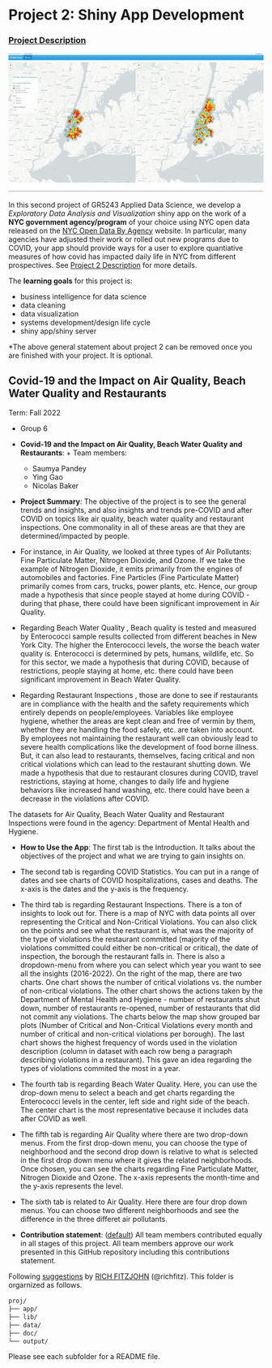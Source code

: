 # Project 2: Shiny App Development

### [Project Description](doc/project2_desc.md)

![screenshot](doc/figs/map.jpg)

In this second project of GR5243 Applied Data Science, we develop a *Exploratory Data Analysis and Visualization* shiny app on the work of a **NYC government agency/program** of your choice using NYC open data released on the [NYC Open Data By Agency](https://opendata.cityofnewyork.us/data/) website. In particular, many agencies have adjusted their work or rolled out new programs due to COVID, your app should provide ways for a user to explore quantiative measures of how covid has impacted daily life in NYC from different prospectives. See [Project 2 Description](doc/project2_desc.md) for more details.  

The **learning goals** for this project is:

- business intelligence for data science
- data cleaning
- data visualization
- systems development/design life cycle
- shiny app/shiny server

*The above general statement about project 2 can be removed once you are finished with your project. It is optional.

## Covid-19 and the Impact on Air Quality, Beach Water Quality and Restaurants
Term: Fall 2022

+ Group 6
+ **Covid-19 and the Impact on Air Quality, Beach Water Quality and Restaurants**: + Team members:
	+ Saumya Pandey
	+ Ying Gao
	+ Nicolas Baker

+ **Project Summary**: The objective of the project is to see the general trends and insights, and also insights and trends pre-COVID and after COVID on topics like air quality, beach water quality and restaurant inspections. One commonality in all of these areas are that they are determined/impacted by people. 
+ For instance, in Air Quality, we looked at three types of Air Pollutants: Fine Particulate Matter, Nitrogen Dioxide, and Ozone. If we take the example of Nitrogen Dioxide, it emits primarily from the engines of automobiles and factories. Fine Particles (Fine Particulate Matter) primarily comes from cars, trucks, power plants, etc. Hence, our group made a hypothesis that since people stayed at home during COVID - during that phase, there could have been significant improvement in Air Quality. 
+ Regarding Beach Water Quality , Beach quality is tested and measured by Enterococci sample results collected from different beaches in New York City. The higher the Enterococci levels, the worse the beach water quality is. Enterococci is determined by pets, humans, wildlife, etc. So for this sector, we made a hypothesis that during COVID, because of restrictions, people staying at home, etc. there could have been significant improvement in Beach Water Quality.
+ Regarding Restaurant Inspections , those are done to see if restaurants are in compliance with the health and the safety requirements which entirely depends on people/employees. Variables like employee hygiene, whether the areas are kept clean and free of vermin by them, whether they are handling the food safely, etc. are taken into account. By employees not maintaining the restaurant well can obviously lead to severe health complications like the development of food borne illness. But, it can also lead to restaurants, themselves, facing critical and non critical violations which can lead to the restaurant shutting down. We made a hypothesis that due to restaurant closures during COVID, travel restrictions, staying at home, changes to daily life and hygiene behaviors like increased hand washing, etc. there could have been a decrease in the violations after COVID.

The datasets for Air Quality, Beach Water Quality and Restaurant Inspections were found in the agency: Department of Mental Health and Hygiene.

+ **How to Use the App**: The first tab is the Introduction. It talks about the objectives of the project and what we are trying to gain insights on.
+ The second tab is regarding COVID Statistics. You can put in a range of dates and see charts of COVID hospitalizations, cases and deaths. The x-axis is the dates and the y-axis is the frequency.
+ The third tab is regarding Restaurant Inspections. There is a ton of insights to look out for. There is a map of NYC with data points all over representing the Critical and Non-Critical Violations. You can also click on the points and see what the restaurant is, what was the majority of the type of violations the restaurant committed (majority of the violations committed could either be non-critical or critical), the date of inspection, the borough the restaurant falls in. There is also a dropdown-menu from where you can select which year you want to see all the insights (2016-2022). On the right of the map, there are two charts. One chart shows the number of critical violations vs. the number of non-critical violations. The other chart shows the actions taken by the Department of Mental Health and Hygiene - number of restaurants shut down, number of restaurants re-opened, number of restaurants that did not commit any violations. The charts below the map show grouped bar plots (Number of Critical and Non-Critical Violations every month and number of critical and non-critical violations per borough). The last chart shows the highest frequency of words used in the violation description (column in dataset with each row beng a paragraph describing violations in a restaurant). This gave an idea regarding the types of violations commited the most in a year. 
+ The fourth tab is regarding Beach Water Quality. Here, you can use the drop-down menu to select a beach and get charts regarding the Enterococci levels in the center, left side and right side of the beach. The center chart is the most representative because it includes data after COVID as well.
+ The fifth tab is regarding Air Quality where there are two drop-down menus. From the first drop-down menu, you can choose the type of neighborhood and the second drop down is relative to what is selected in the first drop down menu where it gives the related neighborhoods. Once chosen, you can see the charts regarding Fine Particulate Matter, Nitrogen Dioxide and Ozone. The x-axis represents the month-time and the y-axis represents the level.
+ The sixth tab is related to Air Quality. Here there are four drop down menus. You can choose two different neighborhoods and see the difference in the three differet air pollutants. 


+ **Contribution statement**: ([default](doc/a_note_on_contributions.md)) All team members contributed equally in all stages of this project. All team members approve our work presented in this GitHub repository including this contributions statement. 

Following [suggestions](http://nicercode.github.io/blog/2013-04-05-projects/) by [RICH FITZJOHN](http://nicercode.github.io/about/#Team) (@richfitz). This folder is orgarnized as follows.

```
proj/
├── app/
├── lib/
├── data/
├── doc/
└── output/
```

Please see each subfolder for a README file.

